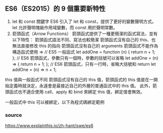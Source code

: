 ## ES6（ES2015）的 9 個重要新特性
1. let 和 const 關鍵字
ES6 引入了 let 和 const，提供了更好的變數聲明方式。let 允許聲明塊級作用域變數，而 const 用於聲明常數。
2. 箭頭函式（Arrow Functions）
箭頭函式提供了一種更簡潔的函式寫法，並有以下特性：
箭頭函式語法不同、寫法也較簡潔
箭頭函式沒有自己的 this、也無法直接修改 this 的指向
箭頭函式沒有自己的 arguments
箭頭函式不能作為構造函式使用
=>
// ES5 一般函式
let addOne = function (n) {
  return n + 1;
};
// ES6 箭頭函式，參數只有一個時，參數的括號可以省略
let addOne = (n) => {
  return n + 1;
};
// ES6 箭頭函式，只有一行時，省略大括號和 return
let addOne = (n) => n + 1;

this 值與一般函式不同
箭頭函式沒有自己的 this 值，箭頭函式的 this 值是在一開始定義時就決定，永遠會是最接近自己的外層的普通函式中的 this 值。
此外，箭頭函式也不適合使用 call、apply 和 bind 來綁定 this 值，綁定值會無效。

一般函式中 this 可以被綁定，以下為程式碼綁定範例

### source
https://www.explainthis.io/zh-hant/swe/es6